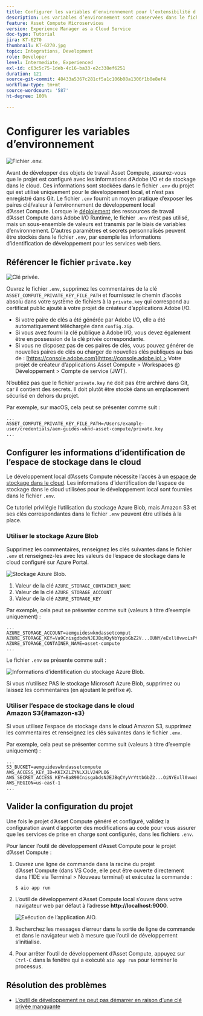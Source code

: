 ```yaml
---
title: Configurer les variables d’environnement pour l’extensibilité d’Asset Compute
description: Les variables d’environnement sont conservées dans le fichier .env pour le développement local et sont utilisées pour fournir des informations d’identification d’Adobe I/O et de l’espace de stockage dans le cloud requises pour le développement local.
feature: Asset Compute Microservices
version: Experience Manager as a Cloud Service
doc-type: Tutorial
jira: KT-6270
thumbnail: KT-6270.jpg
topic: Integrations, Development
role: Developer
level: Intermediate, Experienced
exl-id: c63c5c75-1deb-4c16-ba33-e2c338ef6251
duration: 121
source-git-commit: 48433a5367c281cf5a1c106b08a1306f1b0e8ef4
workflow-type: tm+mt
source-wordcount: '587'
ht-degree: 100%

---
```


# Configurer les variables d’environnement

![Fichier .env.](assets/environment-variables/dot-env-file.png)

Avant de développer des objets de travail Asset Compute, assurez-vous que le projet est configuré avec les informations d’Adobe I/O et de stockage dans le cloud. Ces informations sont stockées dans le fichier `.env` du projet qui est utilisé uniquement pour le développement local, et n’est pas enregistré dans Git. Le fichier `.env` fournit un moyen pratique d’exposer les paires clé/valeur à l’environnement de développement local d’Asset Compute. Lorsque le [déploiement](../deploy/runtime.md) des ressources de travail d’Asset Compute dans Adobe I/O Runtime, le fichier `.env` n’est pas utilisé, mais un sous-ensemble de valeurs est transmis par le biais de variables d’environnement. D’autres paramètres et secrets personnalisés peuvent être stockés dans le fichier `.env`, par exemple les informations d’identification de développement pour les services web tiers.

## Référencer le fichier `private.key`

![Clé privée.](assets/environment-variables/private-key.png)

Ouvrez le fichier `.env`, supprimez les commentaires de la clé `ASSET_COMPUTE_PRIVATE_KEY_FILE_PATH` et fournissez le chemin d’accès absolu dans votre système de fichiers à la `private.key` qui correspond au certificat public ajouté à votre projet de créateur d’applications Adobe I/O.

+ Si votre paire de clés a été générée par Adobe I/O, elle a été automatiquement téléchargée dans `config.zip`.
+ Si vous avez fourni la clé publique à Adobe I/O, vous devez également être en possession de la clé privée correspondante.
+ Si vous ne disposez pas de ces paires de clés, vous pouvez générer de nouvelles paires de clés ou charger de nouvelles clés publiques au bas de :
  [https://console.adobe.com](https://console.adobe.io) > Votre projet de créateur d’applications Asset Compute > Workspaces @ Développement > Compte de service (JWT).

N’oubliez pas que le fichier `private.key` ne doit pas être archivé dans Git, car il contient des secrets. Il doit plutôt être stocké dans un emplacement sécurisé en dehors du projet.

Par exemple, sur macOS, cela peut se présenter comme suit :

```
...
ASSET_COMPUTE_PRIVATE_KEY_FILE_PATH=/Users/example-user/credentials/aem-guides-wknd-asset-compute/private.key
...
```

## Configurer les informations d’identification de l’espace de stockage dans le cloud

Le développement local d’Assets Compute nécessite l’accès à un [espace de stockage dans le cloud](../set-up/accounts-and-services.md#cloud-storage). Les informations d’identification de l’espace de stockage dans le cloud utilisées pour le développement local sont fournies dans le fichier `.env`.

Ce tutoriel privilégie l’utilisation du stockage Azure Blob, mais Amazon S3 et ses clés correspondantes dans le fichier `.env` peuvent être utilisés à la place.

### Utiliser le stockage Azure Blob

Supprimez les commentaires, renseignez les clés suivantes dans le fichier `.env` et renseignez-les avec les valeurs de l’espace de stockage dans le cloud configuré sur Azure Portal.

![Stockage Azure Blob.](./assets/environment-variables/azure-portal-credentials.png)

1. Valeur de la clé `AZURE_STORAGE_CONTAINER_NAME`
1. Valeur de la clé `AZURE_STORAGE_ACCOUNT`
1. Valeur de la clé `AZURE_STORAGE_KEY`

Par exemple, cela peut se présenter comme suit (valeurs à titre d’exemple uniquement) :

```
...
AZURE_STORAGE_ACCOUNT=aemguideswkndassetcomput
AZURE_STORAGE_KEY=Va9CnisgdbdsNJEJBqXDyNbYppbGbZ2V...OUNY/eExll0vwoLsPt/OvbM+B7pkUdpEe7zJhg==
AZURE_STORAGE_CONTAINER_NAME=asset-compute
...
```

Le fichier `.env` se présente comme suit :

![Informations d’identification du stockage Azure Blob.](assets/environment-variables/cloud-storage-credentials.png)

Si vous n’utilisez PAS le stockage Microsoft Azure Blob, supprimez ou laissez les commentaires (en ajoutant le préfixe `#`).

### Utiliser l’espace de stockage dans le cloud Amazon S3{#amazon-s3}

Si vous utilisez l’espace de stockage dans le cloud Amazon S3, supprimez les commentaires et renseignez les clés suivantes dans le fichier `.env`.

Par exemple, cela peut se présenter comme suit (valeurs à titre d’exemple uniquement) :

```
...
S3_BUCKET=aemguideswkndassetcompute
AWS_ACCESS_KEY_ID=KKIXZLZYNLXJLV24PLO6
AWS_SECRET_ACCESS_KEY=Ba898CnisgabdsNJEJBqCYyVrYttbGbZ2...OiNYExll0vwoLsPtOv
AWS_REGION=us-east-1
...
```

## Valider la configuration du projet

Une fois le projet d’Asset Compute généré et configuré, validez la configuration avant d’apporter des modifications au code pour vous assurer que les services de prise en charge sont configurés, dans les fichiers `.env`.

Pour lancer l’outil de développement d’Asset Compute pour le projet d’Asset Compute :

1. Ouvrez une ligne de commande dans la racine du projet d’Asset Compute (dans VS Code, elle peut être ouverte directement dans l’IDE via Terminal > Nouveau terminal) et exécutez la commande :

   ```
   $ aio app run
   ```

1. L’outil de développement d’Asset Compute local s’ouvre dans votre navigateur web par défaut à l’adresse __http://localhost:9000__.

   ![Exécution de l’application AIO.](assets/environment-variables/aio-app-run.png)

1. Recherchez les messages d’erreur dans la sortie de ligne de commande et dans le navigateur web à mesure que l’outil de développement s’initialise.
1. Pour arrêter l’outil de développement d’Asset Compute, appuyez sur `Ctrl-C` dans la fenêtre qui a exécuté `aio app run` pour terminer le processus.

## Résolution des problèmes

+ [L’outil de développement ne peut pas démarrer en raison d’une clé privée manquante](../troubleshooting.md#missing-private-key)

